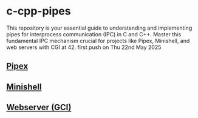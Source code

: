 # c-cpp-pipes
This repository is your essential guide to understanding and implementing pipes for interprocess communication (IPC) in C and C++. Master this fundamental IPC mechanism crucial for projects like Pipex, Minishell, and web servers with CGI at 42.
first push on Thu 22nd May 2025

## [Pipex]() 

## [Minishell]()

## [Webserver (GCI)]()
